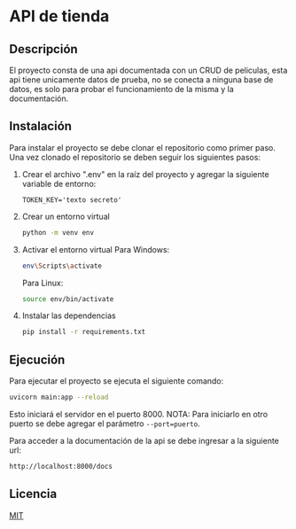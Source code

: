 # API de tienda

## Descripción

El proyecto consta de una api documentada con un CRUD de peliculas, esta api tiene unicamente datos de prueba, no se conecta a ninguna base de datos, es solo para probar el funcionamiento de la misma y la documentación.

## Instalación

Para instalar el proyecto se debe clonar el repositorio como primer paso. Una vez clonado el repositorio se deben seguir los siguientes pasos:

1. Crear el archivo ".env" en la raíz del proyecto y agregar la siguiente variable de entorno:

    ```plaintext
    TOKEN_KEY='texto secreto'
    ```

2. Crear un entorno virtual

    ```sh
    python -m venv env
    ```

3. Activar el entorno virtual
    Para Windows:

    ```sh
    env\Scripts\activate
    ```

    Para Linux:

    ```sh
    source env/bin/activate
    ```

4. Instalar las dependencias

    ```sh
    pip install -r requirements.txt
    ```

## Ejecución

Para ejecutar el proyecto se ejecuta el siguiente comando:

```sh
uvicorn main:app --reload
```

Esto iniciará el servidor en el puerto 8000. NOTA: Para iniciarlo en otro puerto se debe agregar el parámetro ```--port=puerto```.

Para acceder a la documentación de la api se debe ingresar a la siguiente url:

```sh
http://localhost:8000/docs
```

## Licencia

[MIT](https://choosealicense.com/licenses/mit/)
